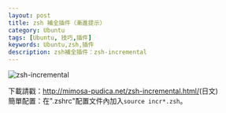 ```yaml
---
layout: post
title: zsh 補全插件（漸進提示）
category: Ubuntu
tags: [Ubuntu, 技巧,插件]
keywords: Ubuntu,zsh,插件
description: zsh補全插件：zsh-incremental
---
```


![zsh-incremental](http://mimosa-pudica.net/img/zsh.gif)    

下載請戳：<http://mimosa-pudica.net/zsh-incremental.html/>(日文)    
簡單配置：在".zshrc"配置文件內加入`source incr*.zsh`。
